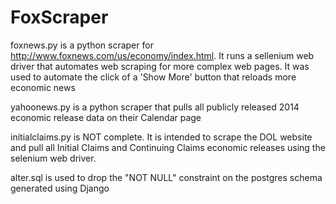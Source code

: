 FoxScraper
==========
foxnews.py is a python scraper for http://www.foxnews.com/us/economy/index.html.  It runs a sellenium web driver that automates web scraping for more complex web pages.  It was used to automate the click of a 'Show More' button that reloads more economic news

yahoonews.py is a python scraper that pulls all publicly released 2014 economic release data on their Calendar page

initialclaims.py is NOT complete.  It is intended to scrape the DOL website and pull all Initial Claims and Continuing Claims economic releases using the selenium web driver.

alter.sql is used to drop the "NOT NULL" constraint on the postgres schema generated using Django

